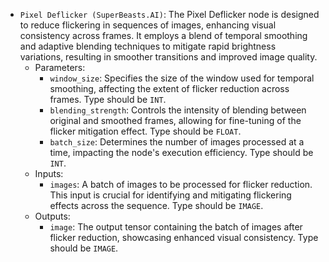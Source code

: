 - `Pixel Deflicker (SuperBeasts.AI)`: The Pixel Deflicker node is designed to reduce flickering in sequences of images, enhancing visual consistency across frames. It employs a blend of temporal smoothing and adaptive blending techniques to mitigate rapid brightness variations, resulting in smoother transitions and improved image quality.
    - Parameters:
        - `window_size`: Specifies the size of the window used for temporal smoothing, affecting the extent of flicker reduction across frames. Type should be `INT`.
        - `blending_strength`: Controls the intensity of blending between original and smoothed frames, allowing for fine-tuning of the flicker mitigation effect. Type should be `FLOAT`.
        - `batch_size`: Determines the number of images processed at a time, impacting the node's execution efficiency. Type should be `INT`.
    - Inputs:
        - `images`: A batch of images to be processed for flicker reduction. This input is crucial for identifying and mitigating flickering effects across the sequence. Type should be `IMAGE`.
    - Outputs:
        - `image`: The output tensor containing the batch of images after flicker reduction, showcasing enhanced visual consistency. Type should be `IMAGE`.
